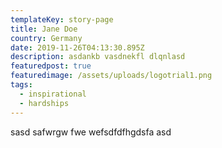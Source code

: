 ```yaml
---
templateKey: story-page
title: Jane Doe
country: Germany
date: 2019-11-26T04:13:30.895Z
description: asdankb vasdnekfl dlqnlasd
featuredpost: true
featuredimage: /assets/uploads/logotrial1.png
tags:
  - inspirational
  - hardships
---
```

sasd safwrgw fwe wefsdfdfhgdsfa asd
